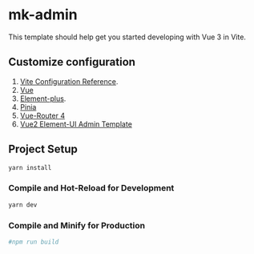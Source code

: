 # mk-admin

This template should help get you started developing with Vue 3 in Vite.

## Customize configuration

1. [Vite Configuration Reference](https://vitejs.dev/config/).
2. [Vue](https://vuejs.org/)
3. [Element-plus](https://element-plus.org/en-US/).
3. [Pinia](https://pinia.vuejs.org/)
4. [Vue-Router 4](https://router.vuejs.org/guide/)
5. [Vue2 Element-UI Admin Template](https://panjiachen.github.io/vue-element-admin/#/dashboard)

## Project Setup

```sh
yarn install
```

### Compile and Hot-Reload for Development

```sh
yarn dev
```

### Compile and Minify for Production

```sh
#npm run build
```
